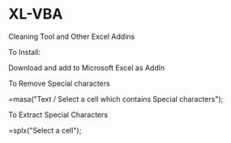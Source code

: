 # XL-VBA
Cleaning Tool and Other Excel Addins

To Install:

Download and add to Microsoft Excel as AddIn

To Remove Special characters 

=masa("Text / Select a cell which contains Special characters");

To Extract Special Characters

=splx("Select a cell");

